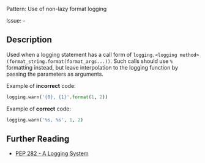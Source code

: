 Pattern: Use of non-lazy format logging

Issue: -

## Description

Used when a logging statement has a call form of `logging.<logging method>(format_string.format(format_args...))`. Such calls should use `%` formatting instead, but leave interpolation to the logging function by passing the parameters as arguments.


Example of **incorrect** code:

```python
logging.warn('{0}, {1}'.format(1, 2))
```

Example of **correct** code:

```python
logging.warn('%s, %s', 1, 2)
```

## Further Reading

* [PEP 282 - A Logging System](http://www.python.org/dev/peps/pep-0282)
